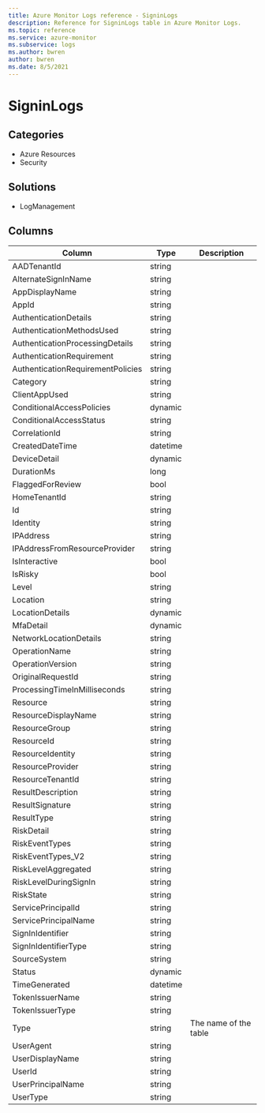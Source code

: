 ```yaml
---
title: Azure Monitor Logs reference - SigninLogs
description: Reference for SigninLogs table in Azure Monitor Logs.
ms.topic: reference
ms.service: azure-monitor
ms.subservice: logs
ms.author: bwren
author: bwren
ms.date: 8/5/2021
---
```


# SigninLogs

 

## Categories

- Azure Resources
- Security
## Solutions

- LogManagement




## Columns

|Column|Type|Description|
|---|---|---|
|AADTenantId|string||
|AlternateSignInName|string||
|AppDisplayName|string||
|AppId|string||
|AuthenticationDetails|string||
|AuthenticationMethodsUsed|string||
|AuthenticationProcessingDetails|string||
|AuthenticationRequirement|string||
|AuthenticationRequirementPolicies|string||
|Category|string||
|ClientAppUsed|string||
|ConditionalAccessPolicies|dynamic||
|ConditionalAccessStatus|string||
|CorrelationId|string||
|CreatedDateTime|datetime||
|DeviceDetail|dynamic||
|DurationMs|long||
|FlaggedForReview|bool||
|HomeTenantId|string||
|Id|string||
|Identity|string||
|IPAddress|string||
|IPAddressFromResourceProvider|string||
|IsInteractive|bool||
|IsRisky|bool||
|Level|string||
|Location|string||
|LocationDetails|dynamic||
|MfaDetail|dynamic||
|NetworkLocationDetails|string||
|OperationName|string||
|OperationVersion|string||
|OriginalRequestId|string||
|ProcessingTimeInMilliseconds|string||
|Resource|string||
|ResourceDisplayName|string||
|ResourceGroup|string||
|ResourceId|string||
|ResourceIdentity|string||
|ResourceProvider|string||
|ResourceTenantId|string||
|ResultDescription|string||
|ResultSignature|string||
|ResultType|string||
|RiskDetail|string||
|RiskEventTypes|string||
|RiskEventTypes_V2|string||
|RiskLevelAggregated|string||
|RiskLevelDuringSignIn|string||
|RiskState|string||
|ServicePrincipalId|string||
|ServicePrincipalName|string||
|SignInIdentifier|string||
|SignInIdentifierType|string||
|SourceSystem|string||
|Status|dynamic||
|TimeGenerated|datetime||
|TokenIssuerName|string||
|TokenIssuerType|string||
|Type|string|The name of the table|
|UserAgent|string||
|UserDisplayName|string||
|UserId|string||
|UserPrincipalName|string||
|UserType|string||
